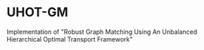 # UHOT-GM
Implementation of "Robust Graph Matching Using An Unbalanced Hierarchical Optimal Transport Framework"
